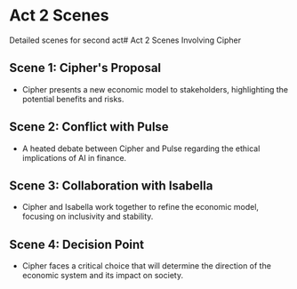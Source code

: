 # Act 2 Scenes
Detailed scenes for second act# Act 2 Scenes Involving Cipher

## Scene 1: Cipher's Proposal
- Cipher presents a new economic model to stakeholders, highlighting the potential benefits and risks.

## Scene 2: Conflict with Pulse
- A heated debate between Cipher and Pulse regarding the ethical implications of AI in finance.

## Scene 3: Collaboration with Isabella
- Cipher and Isabella work together to refine the economic model, focusing on inclusivity and stability.

## Scene 4: Decision Point
- Cipher faces a critical choice that will determine the direction of the economic system and its impact on society.
